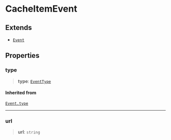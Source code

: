 # CacheItemEvent

## Extends

- [`Event`](reference/classes/Event.md)

## Properties

### type

> **type**: [`EventType`](reference/enumerations/EventType.md)

#### Inherited from

[`Event.type`](reference/classes/Event.md#type)

***

### url

> **url**: `string`
